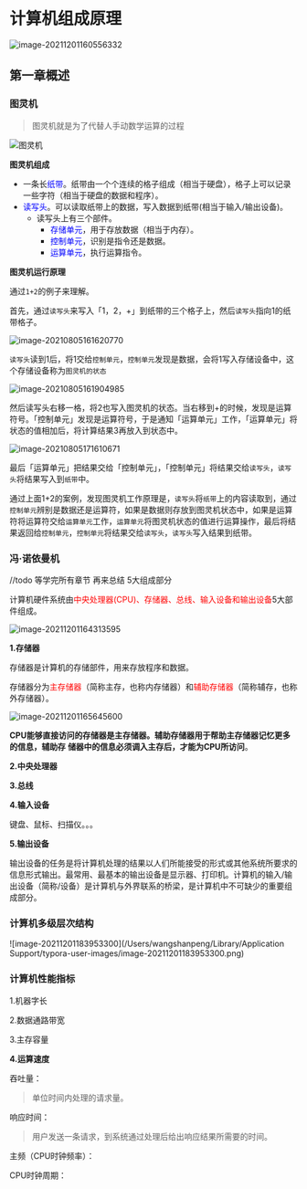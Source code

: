 # 计算机组成原理

![image-20211201160556332](/Users/wangshanpeng/IdeaProjects/算法/code-notes/notes/computerInnerWork/img/计算机组成原理架构.png)

## 第一章概述

### 图灵机

> 图灵机就是为了代替人手动数学运算的过程

![图灵机](/Users/wangshanpeng/IdeaProjects/算法/code-notes/notes/computerInnerWork/img/图灵机.png)



**图灵机组成**

- 一条长<font color=blue>纸带</font>。纸带由一个个连续的格子组成（相当于硬盘），格子上可以记录一些字符（相当于硬盘的数据和程序）。
- <font color=blue>读写头</font>。可以读取纸带上的数据，写入数据到纸带(相当于输入/输出设备)。
  - 读写头上有三个部件。
    - <font color=blue>存储单元</font>，用于存放数据（相当于内存）。
    - <font color=blue>控制单元</font>，识别是指令还是数据。
    - <font color=blue>运算单元</font>，执行运算指令。

**图灵机运行原理**

通过`1+2`的例子来理解。

首先，通过`读写头`来写入「1，2，+」到纸带的三个格子上，然后`读写头`指向1的纸带格子。

![image-20210805161620770](/Users/wangshanpeng/IdeaProjects/算法/code-notes/notes/computerInnerWork/img/图灵机运行原理1.png)

`读写头`读到1后，将1交给`控制单元`，`控制单元`发现是数据，会将1写入存储设备中，这个存储设备称为`图灵机的状态`

![image-20210805161904985](/Users/wangshanpeng/IdeaProjects/算法/code-notes/notes/computerInnerWork/img/图灵机运行原理2.png)

然后读写头右移一格，将2也写入图灵机的状态。当右移到+的时候，发现是运算符号。「控制单元」发现是运算符号，于是通知「运算单元」工作，「运算单元」将状态的值相加后，将计算结果3再放入到状态中。

![image-20210805171610671](/Users/wangshanpeng/IdeaProjects/算法/code-notes/notes/computerInnerWork/img/图灵机运行原理3.png)

最后「运算单元」把结果交给「控制单元」，「控制单元」将结果交给`读写头`，`读写头`将结果写入到`纸带`中。

通过上面1+2的案例，发现图灵机工作原理是，`读写头`将`纸带`上的内容读取到，通过`控制单元`辨别是数据还是运算符，如果是数据则存放到图灵机状态中，如果是运算符将运算符交给`运算单元`工作，`运算单元`将图灵机状态的值进行运算操作，最后将结果返回给`控制单元`，`控制单元`将结果交给`读写头`，`读写头`写入结果到纸带。

### 冯·诺依曼机

//todo 等学完所有章节 再来总结 5大组成部分

计算机硬件系统由<font color=red>中央处理器(CPU)、存储器、总线、输入设备和输出设备</font>5大部件组成。

![image-20211201164313595](/Users/wangshanpeng/IdeaProjects/算法/code-notes/notes/computerInnerWork/img/冯诺依曼机.png)

**1.存储器**

存储器是计算机的存储部件，用来存放程序和数据。

存储器分为<font color=red>主存储器</font>（简称主存，也称内存储器）和<font color=red>辅助存储器</font>（简称辅存，也称外存储器）。

![image-20211201165645600](/Users/wangshanpeng/IdeaProjects/算法/code-notes/notes/computerInnerWork/img/冯诺依曼机-存储器.png)

**CPU能够直接访问的存储器是主存储器。辅助存储器用于帮助主存储器记忆更多的信息，辅助存**
**储器中的信息必须调入主存后，才能为CPU所访问**。

**2.中央处理器**

**3.总线**

**4.输入设备**

键盘、鼠标、扫描仪。。。

**5.输出设备**

输出设备的任务是将计算机处理的结果以人们所能接受的形式或其他系统所要求的信息形式输出。最常用、最基本的输出设备是显示器、打印机。计算机的输入/输出设备（简称/设备）是计算机与外界联系的桥梁，是计算机中不可缺少的重要组成部分。

### 计算机多级层次结构

![image-20211201183953300](/Users/wangshanpeng/Library/Application Support/typora-user-images/image-20211201183953300.png)

### 计算机性能指标

1.机器字长

2.数据通路带宽

3.主存容量



**4.运算速度**

吞吐量：

> 单位时间内处理的请求量。

响应时间：

> 用户发送一条请求，到系统通过处理后给出响应结果所需要的时间。

主频（CPU时钟频率）：

CPU时钟周期：

